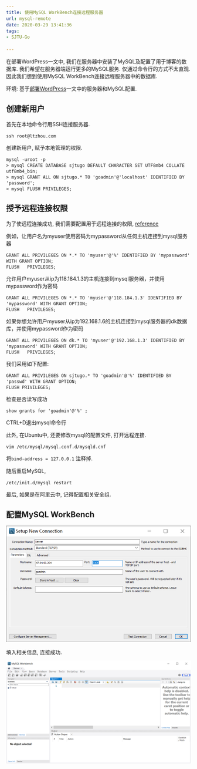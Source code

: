 ```yaml
---
title: 使用MySQL WorkBench连接远程服务器
url: mysql-remote
date: 2020-03-29 13:41:36
tags: 
- SJTU-Go

---
```


在部署WordPress一文中, 我们在服务器中安装了MySQL及配置了用于博客的数据库. 我们希望在服务器端运行更多的MySQL服务. 仅通过命令行的方式不太直观. 因此我们想到使用MySQL WorkBench连接远程服务器中的数据库.

<!-- more -->


环境: 基于[部署WordPress](http://www.ltzhou.com/vps-1/)一文中的服务器和MySQL配置.

## 创建新用户

首先在本地命令行用SSH连接服务器.
```
ssh root@ltzhou.com
```

创建新用户, 赋予本地管理的权限.
```
mysql -uroot -p
> mysql CREATE DATABASE sjtugo DEFAULT CHARACTER SET UTF8mb4 COLLATE utf8mb4_bin;
> mysql GRANT ALL ON sjtugo.* TO 'goadmin'@'localhost' IDENTIFIED BY 'password';
> mysql FLUSH PRIVILEGES;
```

## 授予远程连接权限

为了使远程连接成功, 我们需要配置用于远程连接的权限, [reference](https://blog.csdn.net/qq_40995335/article/details/80973466)

例如，让用户名为myuser使用密码为mypassword从任何主机连接到mysql服务器
```
GRANT ALL PRIVILEGES ON *.* TO 'myuser'@'%' IDENTIFIED BY 'mypassword' WITH GRANT OPTION;
FLUSH   PRIVILEGES;
```


允许用户myuser从ip为118.184.1.3的主机连接到mysql服务器，并使用mypassword作为密码
```
GRANT ALL PRIVILEGES ON *.* TO 'myuser'@'118.184.1.3' IDENTIFIED BY 'mypassword' WITH GRANT OPTION;
FLUSH   PRIVILEGES;
```

如果你想允许用户myuser从ip为192.168.1.6的主机连接到mysql服务器的dk数据库，并使用mypassword作为密码
```
GRANT ALL PRIVILEGES ON dk.* TO 'myuser'@'192.168.1.3' IDENTIFIED BY 'mypassword' WITH GRANT OPTION;
FLUSH   PRIVILEGES;
```

我们采用如下配置:
```
GRANT ALL PRIVILEGES ON sjtugo.* TO 'goadmin'@'%' IDENTIFIED BY 'passwd' WITH GRANT OPTION;
FLUSH PRIVILEGES;
```
检查是否读写成功
``` 
show grants for 'goadmin'@'%' ;
```

CTRL+D退出mysql命令行

此外, 在Ubuntu中, 还要修改mysql的配置文件, 打开远程连接.
```
vim /etc/mysql/mysql.conf.d/mysqld.cnf
```

将`bind-address = 127.0.0.1` 注释掉.

随后重启MySQL,
```
/etc/init.d/mysql restart
```

最后, 如果是在阿里云中, 记得配置相关安全组.


## 配置MySQL WorkBench

![](./img/03-29-14-07-58.png)

填入相关信息, 连接成功.

![](./img/03-29-14-41-31.png)